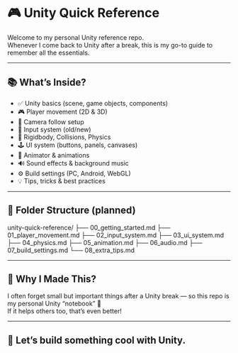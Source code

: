 # 🎮 Unity Quick Reference

Welcome to my personal Unity reference repo.  
Whenever I come back to Unity after a break, this is my go-to guide to remember all the essentials.

---

## 📚 What’s Inside?

- ✅ Unity basics (scene, game objects, components)
- 🎮 Player movement (2D & 3D)
- 🎥 Camera follow setup
- 🧠 Input system (old/new)
- 🧱 Rigidbody, Collisions, Physics
- 🕹️ UI system (buttons, panels, canvases)
- 🔄 Animator & animations
- 🔊 Sound effects & background music
- ⚙️ Build settings (PC, Android, WebGL)
- 💡 Tips, tricks & best practices

---

## 📂 Folder Structure (planned)
unity-quick-reference/
├── 00_getting_started.md
├── 01_player_movement.md
├── 02_input_system.md
├── 03_ui_system.md
├── 04_physics.md
├── 05_animation.md
├── 06_audio.md
├── 07_build_settings.md
└── 08_extra_tips.md



---

## 🧠 Why I Made This?

I often forget small but important things after a Unity break — so this repo is my personal Unity “notebook” 🧾  
If it helps others too, that’s even better!

---

## 🚀 Let’s build something cool with Unity.
